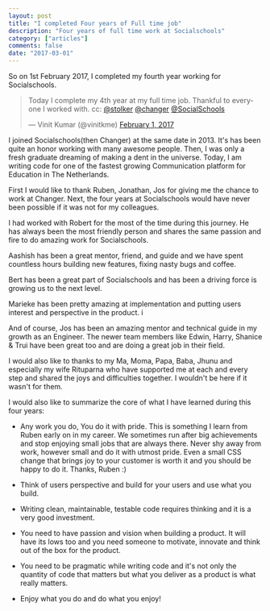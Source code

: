 ```yaml
---
layout: post
title: "I completed Four years of Full time job"
description: "Four years of full time work at Socialschools"
category: ["articles"]
comments: false
date: "2017-03-01"
---
```


So on 1st February 2017, I completed my fourth year working for Socialschools.

<blockquote class="twitter-tweet" data-lang="en"><p lang="en" dir="ltr">Today I complete my 4th year at my full time job. Thankful to everyone I worked with. cc: <a href="https://twitter.com/stolker">@stolker</a> <a href="https://twitter.com/changer">@changer</a>  <a href="https://twitter.com/SocialSchools">@SocialSchools</a></p>&mdash; Vinit Kumar (@vinitkme) <a href="https://twitter.com/vinitkme/status/826694838456303616">February 1, 2017</a></blockquote>

I joined Socialschools(then Changer) at the same date in 2013. It's has been quite an honor working with many awesome people.
Then, I was only a fresh graduate dreaming of making a dent in the universe. Today, I am writing code for one of the fastest
growing Communication platform for Education in The Netherlands.

First I would like to thank Ruben, Jonathan, Jos for giving me the chance to work at Changer. Next, the four years at Socialschools would have never been possible if it was not for my colleagues.

I had worked with Robert for the most of the time during this journey. He has always been the most friendly person and shares the same passion and fire to do amazing work for Socialschools.

 Aashish has been a great mentor, friend, and guide and we have spent countless hours building new features, fixing nasty bugs and coffee.

Bert has been a great part of Socialschools and has been a driving force is growing us to the next level.

Marieke has been pretty amazing at implementation and putting users interest and perspective in the product. i

And of course, Jos has been an amazing mentor and technical guide in my growth as an Engineer. The newer team members like Edwin, Harry, Shanice & Trui have been great too and are doing a great job in their field.

I would also like to thanks to my Ma, Moma, Papa, Baba, Jhunu and especially my wife Rituparna who have supported me at each and every step and shared the joys and difficulties together. I wouldn't be here if it wasn't for them.

I would also like to summarize the core of what I have learned during this four years:

- Any work you do, You do it with pride. This is something I learn from Ruben early on in my career. We sometimes run after big achievements and stop enjoying small jobs that are always there. Never shy away from work, however small and do it with utmost pride. Even a small CSS change that brings joy to your customer is worth it and you should be happy to do it.
Thanks, Ruben :)

- Think of users perspective and build for your users and use what you build.

- Writing clean, maintainable, testable code requires thinking and it is a very good investment.

- You need to have passion and vision when building a product. It will have its lows too and you need someone to motivate, innovate and think out of the box for the product.

- You need to be pragmatic while writing code and it's not only the quantity of code that matters but what you deliver as a product is what really matters.

- Enjoy what you do and do what you enjoy!

